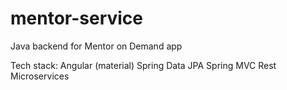 # mentor-service

Java backend for Mentor on Demand app

Tech stack:
Angular (material)
Spring Data JPA
Spring MVC Rest
Microservices
